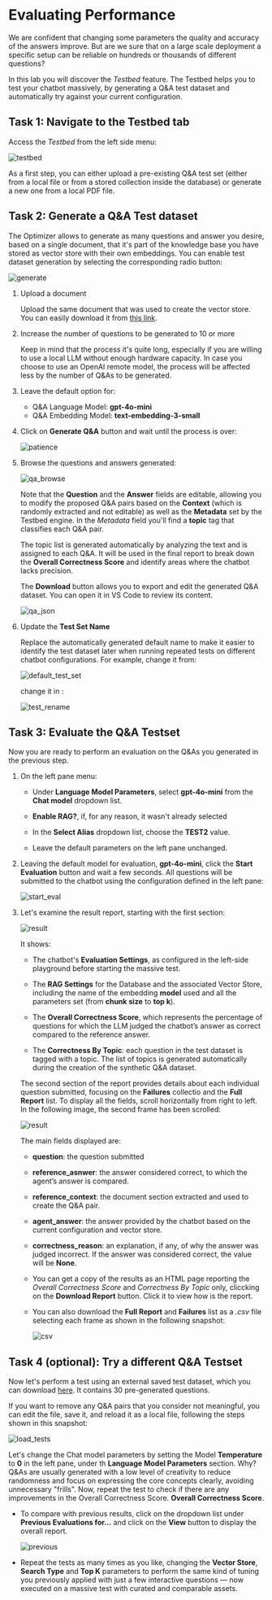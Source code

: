 # Evaluating Performance

We are confident that changing some parameters the quality and accuracy of the answers improve. But are we sure that on a large scale deployment a specific setup can be reliable on hundreds or thousands of different questions?

In this lab you will discover the *Testbed* feature. The Testbed helps you to test your chatbot massively, by generating a Q&A test dataset and automatically try against your current configuration. 

## Task 1: Navigate to the Testbed tab

  Access the *Testbed* from the left side menu:

  ![testbed](./images/testbed.png)

  As a first step, you can either upload a pre-existing Q&A test set (either from a local file or from a stored collection inside the database) or generate a new one from a local PDF file.

## Task 2: Generate a Q&A Test dataset

The Optimizer allows to generate as many questions and answer you desire, based on a single document, that it's part of the knowledge base you have stored as vector store with their own embeddings. You can enable test dataset generation by selecting the corresponding radio button:

![generate](./images/generatenew.png)

1. Upload a document 
    
    Upload the same document that was used to create the vector store. You can easily download it from [this link](https://docs.oracle.com/en/database/oracle/oracle-database/23/tdpjd/get-started-java-development.pdf).

2. Increase the number of questions to be generated to 10 or more 
    
    Keep in mind that the process it's quite long, especially if you are willing to use a local LLM without enough hardware capacity. In case you choose to use an OpenAI remote model, the process will be affected less by the number of Q&As to be generated.

3. Leave the default option for:
    * Q&A Language Model: **gpt-4o-mini**
    * Q&A Embedding Model: **text-embedding-3-small**

4. Click on **Generate Q&A** button and wait until the process is over:

    ![patience](./images/patience.png)

5. Browse the questions and answers generated:

    ![qa_browse](./images/qa_browse.png)

    Note that the **Question** and the **Answer** fields are editable, allowing you to modify the proposed Q&A pairs based on the **Context** (which is randomly extracted and not editable) as well as the **Metadata** set by the Testbed engine. In the *Metadata* field you'll find a **topic** tag that classifies each Q&A pair. 
    
    The topic list is generated automatically by analyzing the text and is assigned to each Q&A. It will be used in the final report to break down the **Overall Correctness Score** and identify areas where the chatbot lacks precision.

    The **Download** button allows you to export and edit the generated Q&A dataset. You can open it in VS Code to review its content.

    ![qa_json](./images/qa_json.png)

6. Update the **Test Set Name** 
    
    Replace the automatically generated default name to make it easier to identify the test dataset later when running repeated tests on different chatbot configurations. For example, change it from:

    ![default_test_set](./images/default_test_set.png)

    change it in :

      ![test_rename](./images/test_rename.png)


## Task 3: Evaluate the Q&A Testset

Now you are ready to perform an evaluation on the Q&As you generated in the previous step.

1. On the left pane menu:

    * Under **Language Model Parameters**, select **gpt-4o-mini** from the **Chat model** dropdown list.

    * **Enable RAG?**, if, for any reason, it wasn't already selected

    * In the **Select Alias** dropdown list, choose the **TEST2** value.

    * Leave the default parameters on the left pane unchanged.

2. Leaving the default model for evaluation, **gpt-4o-mini**, click the **Start Evaluation** button and wait a few seconds. All questions will be submitted to the chatbot using the configuration defined in the left pane:

    ![start_eval](./images/start_eval.png)

3. Let's examine the result report, starting with the first section:

    ![result](./images/result_topic.png)

    It shows:

      * The chatbot's **Evaluation Settings**, as configured in the left-side playground before starting the massive test.

      * The **RAG Settings** for the Database and the associated Vector Store, including the name of the embedding **model** used and all the parameters set (from **chunk size** to **top k**).

      * The **Overall Correctness Score**, which represents the percentage of questions for which the LLM judged the chatbot’s answer as correct compared to the reference answer.

      * The **Correctness By Topic**: each question in the test dataset is tagged with a topic. The list of topics is generated automatically during the creation of the synthetic Q&A dataset.

    The second section of the report provides details about each individual question submitted, focusing on the **Failures** collectio and the **Full Report** list. To display all the fields, scroll horizontally from right to left. In the following image, the second frame has been scrolled:

      ![result](./images/result_question.png)

    The main fields displayed are:

      * **question**: the question submitted
      * **reference_asnwer**: the answer considered correct, to which the agent’s answer is compared.
      * **reference_context**: the document section extracted and used to create the Q&A pair.
      * **agent_answer**: the answer provided by the chatbot based on the current configuration and vector store.
      * **correctness_reason**: an explanation, if any, of why the answer was judged incorrect. If the answer was considered correct, the value will be **None**.

      * You can get a copy of the results as an HTML page reporting the *Overall Correctness Score* and *Correctness By Topic* only, cliccking on the **Download Report** button. Click it to view how is the report. 
 
      * You can also download the **Full Report** and **Failures** list as a *.csv* file selecting each frame as shown in the following snapshot:

        ![csv](./images/download_csv.png)

## Task 4 (optional): Try a different Q&A Testset 

Now let's perform a test using an external saved test dataset, which you can download [here](https://raw.githubusercontent.com/oracle-samples/ai-optimizer/refs/heads/cdb/docs/hol/artifacts/getting_started-30_testset.json). It contains 30 pre-generated questions.

If you want to remove any Q&A pairs that you consider not meaningful, you can edit the file, save it, and reload it as a local file, following the steps shown in this snapshot:

  ![load_tests](./images/load_tests.png)

Let's change the Chat model parameters by setting the Model **Temperature** to **0** in the left pane, under th **Language Model Parameters** section. 
Why? Q&As are usually generated with a low level of creativity to reduce randomness and focus on expressing the core concepts clearly, avoiding unnecessary "frills". 
Now, repeat the test to check if there are any improvements in the Overall Correctness Score. **Overall Correctness Score**. 

* To compare with previous results, click on the dropdown list under **Previous Evaluations for...** and click on the **View** button to display the overall report.

  ![previous](./images/previous.png)

* Repeat the tests as many times as you like, changing the **Vector Store**, **Search Type** and **Top K** parameters to perform the same kind of tuning you previously applied with just a few interactive questions — now executed on a massive test with curated and comparable assets.